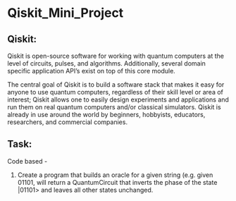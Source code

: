 # Qiskit_Mini_Project
## Qiskit:
Qiskit is open-source software for working with quantum computers at the level of circuits, pulses, and algorithms. Additionally, several domain specific application API’s exist on top of this core module.

The central goal of Qiskit is to build a software stack that makes it easy for anyone to use quantum computers, regardless of their skill level or area of interest; Qiskit allows one to easily design experiments and applications and run them on real quantum computers and/or classical simulators. Qiskit is already in use around the world by beginners, hobbyists, educators, researchers, and commercial companies.

## Task:
Code based -
1. Create a program that builds an oracle for a given string (e.g. given 01101, will
return a QuantumCircuit that inverts the phase of the state |01101> and leaves all
other states unchanged.
